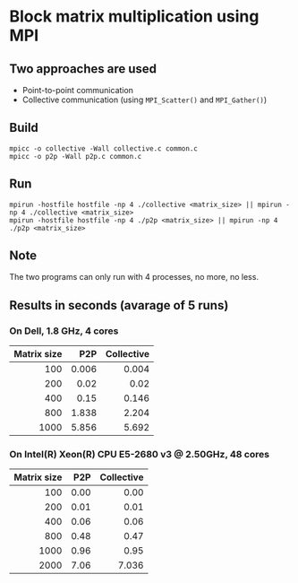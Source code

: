 # Block matrix multiplication using MPI

## Two approaches are used
- Point-to-point communication
- Collective communication (using `MPI_Scatter()` and `MPI_Gather()`)

## Build
```
mpicc -o collective -Wall collective.c common.c
mpicc -o p2p -Wall p2p.c common.c
```

## Run
```
mpirun -hostfile hostfile -np 4 ./collective <matrix_size> || mpirun -np 4 ./collective <matrix_size>
mpirun -hostfile hostfile -np 4 ./p2p <matrix_size> || mpirun -np 4 ./p2p <matrix_size>
```

## Note
The two programs can only run with  4 processes, no more, no less.

## Results in seconds (avarage of 5 runs)
### On Dell, 1.8 GHz, 4 cores
| Matrix size  | P2P   | Collective |
|-------------:|------:|-----------:|
|          100 | 0.006 |      0.004 |
|          200 |  0.02 |       0.02 |
|          400 |  0.15 |      0.146 |
|          800 | 1.838 |      2.204 |
|         1000 | 5.856 |      5.692 |

### On Intel(R) Xeon(R) CPU E5-2680 v3 @ 2.50GHz, 48 cores
| Matrix size  | P2P   | Collective |
|-------------:|------:|-----------:|
|          100 |  0.00 |       0.00 |
|          200 |  0.01 |       0.01 |
|          400 |  0.06 |       0.06 |
|          800 |  0.48 |       0.47 |
|         1000 |  0.96 |       0.95 |
|         2000 |  7.06 |      7.036 |
